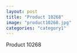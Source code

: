 ```yaml
---
layout: post
title: "Product 10268"
image: "product10268.jpg"
categories: "category1"
---
```

Product 10268
